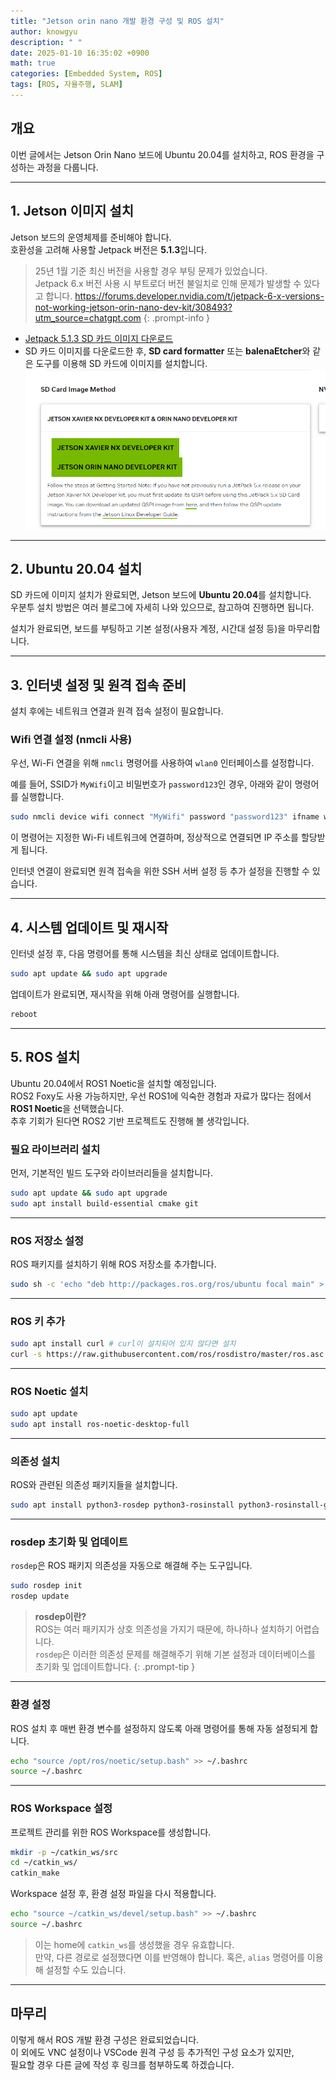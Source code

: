 ```yaml
---
title: "Jetson orin nano 개발 환경 구성 및 ROS 설치"
author: knowgyu
description: " "
date: 2025-01-10 16:35:02 +0900
math: true
categories: [Embedded System, ROS]
tags: [ROS, 자율주행, SLAM]
---
```


## 개요

이번 글에서는 Jetson Orin Nano 보드에 Ubuntu 20.04를 설치하고, ROS 환경을 구성하는 과정을 다룹니다.  

---

## 1. Jetson 이미지 설치

Jetson 보드의 운영체제를 준비해야 합니다.  
호환성을 고려해 사용할 Jetpack 버전은 **5.1.3**입니다.

> 25년 1월 기준 최신 버전을 사용할 경우 부팅 문제가 있었습니다.  
> Jetpack 6.x 버전 사용 시 부트로더 버전 불일치로 인해 문제가 발생할 수 있다고 합니다.
> https://forums.developer.nvidia.com/t/jetpack-6-x-versions-not-working-jetson-orin-nano-dev-kit/308493?utm_source=chatgpt.com
{: .prompt-info }


- [Jetpack 5.1.3 SD 카드 이미지 다운로드](https://developer.nvidia.com/embedded/jetpack-sdk-513)
- SD 카드 이미지를 다운로드한 후, **SD card formatter** 또는 **balenaEtcher**와 같은 도구를 이용해 SD 카드에 이미지를 설치합니다.
![download](/assets/img/ros/ros10.png)

---

## 2. Ubuntu 20.04 설치

SD 카드에 이미지 설치가 완료되면, Jetson 보드에 **Ubuntu 20.04**를 설치합니다.  
우분투 설치 방법은 여러 블로그에 자세히 나와 있으므로, 참고하여 진행하면 됩니다.

설치가 완료되면, 보드를 부팅하고 기본 설정(사용자 계정, 시간대 설정 등)을 마무리합니다.

---

## 3. 인터넷 설정 및 원격 접속 준비

설치 후에는 네트워크 연결과 원격 접속 설정이 필요합니다.

### Wifi 연결 설정 (nmcli 사용)

우선, Wi-Fi 연결을 위해 `nmcli` 명령어를 사용하여 `wlan0` 인터페이스를 설정합니다.

예를 들어, SSID가 `MyWifi`이고 비밀번호가 `password123`인 경우, 아래와 같이 명령어를 실행합니다.

```bash
sudo nmcli device wifi connect "MyWifi" password "password123" ifname wlan0
```

이 명령어는 지정한 Wi-Fi 네트워크에 연결하며, 정상적으로 연결되면 IP 주소를 할당받게 됩니다.

인터넷 연결이 완료되면 원격 접속을 위한 SSH 서버 설정 등 추가 설정을 진행할 수 있습니다.

---

## 4. 시스템 업데이트 및 재시작

인터넷 설정 후, 다음 명령어를 통해 시스템을 최신 상태로 업데이트합니다.

```bash
sudo apt update && sudo apt upgrade
```

업데이트가 완료되면, 재시작을 위해 아래 명령어를 실행합니다.

```bash
reboot
```

---

## 5. ROS 설치

Ubuntu 20.04에서 ROS1 Noetic을 설치할 예정입니다.  
ROS2 Foxy도 사용 가능하지만, 우선 ROS1에 익숙한 경험과 자료가 많다는 점에서 **ROS1 Noetic**을 선택했습니다.  
추후 기회가 된다면 ROS2 기반 프로젝트도 진행해 볼 생각입니다.

### 필요 라이브러리 설치

먼저, 기본적인 빌드 도구와 라이브러리들을 설치합니다.

```bash
sudo apt update && sudo apt upgrade
sudo apt install build-essential cmake git
```

---

### ROS 저장소 설정

ROS 패키지를 설치하기 위해 ROS 저장소를 추가합니다.

```bash
sudo sh -c 'echo "deb http://packages.ros.org/ros/ubuntu focal main" > /etc/apt/sources.list.d/ros-latest.list'
```

---

### ROS 키 추가

```bash
sudo apt install curl # curl이 설치되어 있지 않다면 설치
curl -s https://raw.githubusercontent.com/ros/rosdistro/master/ros.asc | sudo apt-key add -
```

---

### ROS Noetic 설치

```bash
sudo apt update
sudo apt install ros-noetic-desktop-full
```

---

### 의존성 설치

ROS와 관련된 의존성 패키지들을 설치합니다.

```bash
sudo apt install python3-rosdep python3-rosinstall python3-rosinstall-generator python3-wstool build-essential
```

---

### rosdep 초기화 및 업데이트

`rosdep`은 ROS 패키지 의존성을 자동으로 해결해 주는 도구입니다.

```bash
sudo rosdep init
rosdep update
```

> **rosdep이란?**  
> ROS는 여러 패키지가 상호 의존성을 가지기 때문에, 하나하나 설치하기 어렵습니다.  
> `rosdep`은 이러한 의존성 문제를 해결해주기 위해 기본 설정과 데이터베이스를 초기화 및 업데이트합니다.
{: .prompt-tip }  

---

### 환경 설정

ROS 설치 후 매번 환경 변수를 설정하지 않도록 아래 명령어를 통해 자동 설정되게 합니다.

```bash
echo "source /opt/ros/noetic/setup.bash" >> ~/.bashrc
source ~/.bashrc
```

---

### ROS Workspace 설정

프로젝트 관리를 위한 ROS Workspace를 생성합니다.

```bash
mkdir -p ~/catkin_ws/src
cd ~/catkin_ws/
catkin_make
```

Workspace 설정 후, 환경 설정 파일을 다시 적용합니다.

```bash
echo "source ~/catkin_ws/devel/setup.bash" >> ~/.bashrc
source ~/.bashrc
```

> 이는 home에 `catkin_ws`를 생성했을 경우 유효합니다.  
> 만약, 다른 경로로 설정했다면 이를 반영해야 합니다.
> 혹은, `alias` 명령어를 이용해 설정할 수도 있습니다.  

---

## 마무리

이렇게 해서 ROS 개발 환경 구성은 완료되었습니다.  
이 외에도 VNC 설정이나 VSCode 원격 구성 등 추가적인 구성 요소가 있지만,  
필요할 경우 다른 글에 작성 후 링크를 첨부하도록 하겠습니다.  


